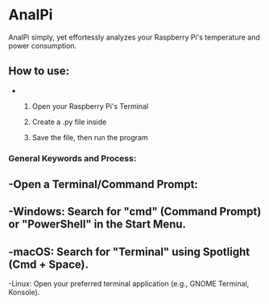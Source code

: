 # AnalPi
AnalPi simply, yet effortessly 
analyzes your Raspberry Pi's temperature 
and power consumption.

## How to use:

- 1. Open your Raspberry Pi's Terminal
 
  2. Create a .py file inside
 
  3. Save the file, then run the program

### General Keywords and Process:
-Open a Terminal/Command Prompt:
-------------------------
-Windows: Search for "cmd" (Command Prompt) or "PowerShell" in the Start Menu.
-------------------------
-macOS: Search for "Terminal" using Spotlight (Cmd + Space).
-------------------------
-Linux: Open your preferred terminal application (e.g., GNOME Terminal, Konsole).
